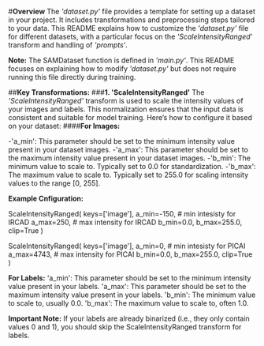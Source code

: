#**Overview**
The *'dataset.py'* file provides a template for setting up a dataset in your project. It includes transformations and preprocessing steps
tailored to your data. This README explains how to customize the *'dataset.py'* file for different datasets, with a particular focus on the
*'ScaleIntensityRanged'* transform and handling of *'prompts'*.

**Note:** The SAMDataset function is defined in *'main.py'*. This README focuses on explaining how to modify *'dataset.py'* but does not 
require running this file directly during training.

##**Key Transformations:**
###**1. 'ScaleIntensityRanged'**
The *'ScaleIntensityRanged'* transform is used to scale the intensity values of your images and labels. This normalization ensures that the input
data is consistent and suitable for model training. Here’s how to configure it based on your dataset:
####**For Images:**

-'a_min': This parameter should be set to the minimum intensity value present in your dataset images.
-'a_max': This parameter should be set to the maximum intensity value present in your dataset images.
-'b_min': The minimum value to scale to. Typically set to 0.0 for standardization.
-'b_max': The maximum value to scale to. Typically set to 255.0 for scaling intensity values to the range [0, 255].

**Example Cnfiguration:**

ScaleIntensityRanged(
    keys=['image'],
    a_min=-150,            # min intesisty for IRCAD
    a_max=250,         # max intensity for IRCAD
    b_min=0.0,
    b_max=255.0,
    clip=True
)

ScaleIntensityRanged(
    keys=['image'],
    a_min=0,            # min intesisty for PICAI
    a_max=4743,         # max intensity for PICAI
    b_min=0.0,
    b_max=255.0,
    clip=True
)

**For Labels:**
'a_min': This parameter should be set to the minimum intensity value present in your labels.
'a_max': This parameter should be set to the maximum intensity value present in your labels.
'b_min': The minimum value to scale to, usually 0.0.
'b_max': The maximum value to scale to, often 1.0.

**Important Note:** If your labels are already binarized (i.e., they only contain values 0 and 1), you should skip the ScaleIntensityRanged 
transform for labels.
